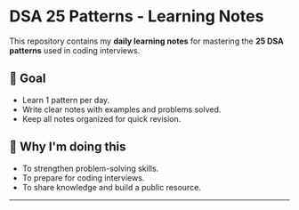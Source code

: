 # DSA 25 Patterns - Learning Notes

This repository contains my **daily learning notes** for mastering the **25 DSA patterns** used in coding interviews.

## 📅 Goal
- Learn 1 pattern per day.
- Write clear notes with examples and problems solved.
- Keep all notes organized for quick revision.

## 🚀 Why I'm doing this
- To strengthen problem-solving skills.
- To prepare for coding interviews.
- To share knowledge and build a public resource.

---
